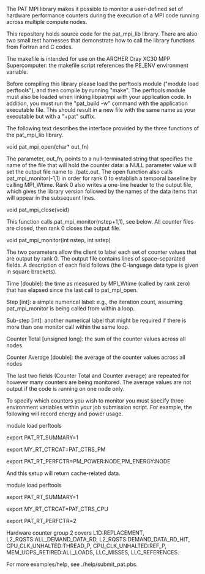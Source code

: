 The PAT MPI library makes it possible to monitor a user-defined set of
hardware performance counters during the execution of a MPI code running
across multiple compute nodes.

This repository holds source code for the pat_mpi_lib library. There are
also two small test harnesses that demonstrate how to call the library
functions from Fortran and C codes.

The makefile is intended for use on the ARCHER Cray XC30 MPP Supercomputer:
the makefile script references the PE_ENV environment variable.

Before compiling this library please load the perftools module ("module load perftools"),
and then compile by running "make". The perftools module must also be loaded when linking
libpatmpi with your application code. In addition, you must run the "pat_build -w" command
with the application executable file. This should result in a new file with the same name
as your executable but with a "+pat" suffix.

The following text describes the interface provided by the three functions
of the pat_mpi_lib library.

void pat_mpi_open(char* out_fn)

The parameter, out_fn, points to a null-terminated string that specifies the name of the file that will hold the counter data:
a NULL parameter value will set the output file name to ./patc.out. The open function also calls pat_mpi_monitor(-1,1) in order for rank 0 to establish a temporal baseline by calling MPI_Wtime. Rank 0 also writes a one-line header to the output file, which gives the library version followed by the names of the data items that will appear in the subsequent lines.

void pat_mpi_close(void)

This function calls pat_mpi_monitor(nstep+1,1), see below. All counter files are closed, then rank 0 closes the output file.

void pat_mpi_monitor(int nstep, int sstep)

The two parameters allow the client to label each set of counter values that are output by rank 0. The output file contains lines of space-separated fields. A description of each field follows (the  C-language data type is given in square brackets).

Time [double]: the time as measured by MPI_Wtime (called by rank zero) that has elapsed since the last call to pat_mpi_open. 

Step [int]: a simple numerical label: e.g., the iteration count, assuming pat_mpi_monitor is being called from within a loop. 

Sub-step [int]: another numerical label that might be required if there is more than one monitor call within the same loop.

Counter Total [unsigned long]: the sum of the counter values across all nodes

Counter Average [double]: the average of the counter values across all nodes 

The last two fields (Counter Total and Counter average) are repeated for however many counters are being monitored. The
average values are not output if the code is running on one node only.

To specify which counters you wish to monitor you must specify three environment variables within your job submission
script. For example, the following will record energy and power usage.

module load perftools

export PAT_RT_SUMMARY=1

export MY_RT_CTRCAT=PAT_CTRS_PM

export PAT_RT_PERFCTR=PM_POWER:NODE,PM_ENERGY:NODE

And this setup will return cache-related data.

module load perftools

export PAT_RT_SUMMARY=1

export MY_RT_CTRCAT=PAT_CTRS_CPU

export PAT_RT_PERFCTR=2

Hardware counter group 2 covers L1D:REPLACEMENT, L2_RQSTS:ALL_DEMAND_DATA_RD, L2_RQSTS:DEMAND_DATA_RD_HIT, CPU_CLK_UNHALTED:THREAD_P, CPU_CLK_UNHALTED:REF_P, MEM_UOPS_RETIRED:ALL_LOADS, LLC_MISSES, LLC_REFERENCES.

For more examples/help, see ./help/submit_pat.pbs.
